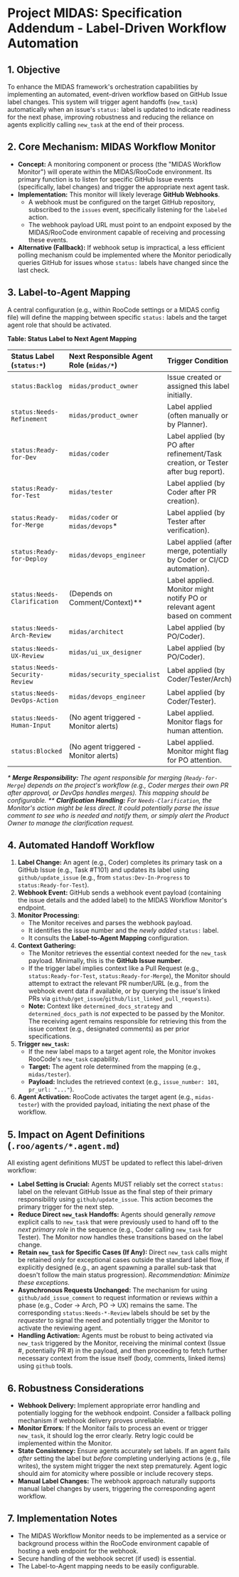 
# Project MIDAS: Specification Addendum - Label-Driven Workflow Automation

## 1. Objective

To enhance the MIDAS framework's orchestration capabilities by implementing an automated, event-driven workflow based on GitHub Issue label changes. This system will trigger agent handoffs (`new_task`) automatically when an issue's `status:` label is updated to indicate readiness for the next phase, improving robustness and reducing the reliance on agents explicitly calling `new_task` at the end of their process.

## 2. Core Mechanism: MIDAS Workflow Monitor

*   **Concept:** A monitoring component or process (the "MIDAS Workflow Monitor") will operate within the MIDAS/RooCode environment. Its primary function is to listen for specific GitHub Issue events (specifically, label changes) and trigger the appropriate next agent task.
*   **Implementation:** This monitor will likely leverage **GitHub Webhooks**.
    *   A webhook must be configured on the target GitHub repository, subscribed to the `issues` event, specifically listening for the `labeled` action.
    *   The webhook payload URL must point to an endpoint exposed by the MIDAS/RooCode environment capable of receiving and processing these events.
*   **Alternative (Fallback):** If webhook setup is impractical, a less efficient polling mechanism could be implemented where the Monitor periodically queries GitHub for issues whose `status:` labels have changed since the last check.

## 3. Label-to-Agent Mapping

A central configuration (e.g., within RooCode settings or a MIDAS config file) will define the mapping between specific `status:` labels and the target agent role that should be activated.

**Table: Status Label to Next Agent Mapping**

| Status Label (`status:*`)     | Next Responsible Agent Role (`midas/*`) | Trigger Condition                               |
| :---------------------------- | :-------------------------------------- | :---------------------------------------------- |
| `status:Backlog`              | `midas/product_owner`                   | Issue created or assigned this label initially. |
| `status:Needs-Refinement`     | `midas/product_owner`                   | Label applied (often manually or by Planner).   |
| `status:Ready-for-Dev`        | `midas/coder`                           | Label applied (by PO after refinement/Task creation, or Tester after bug report). |
| `status:Ready-for-Test`       | `midas/tester`                          | Label applied (by Coder after PR creation).     |
| `status:Ready-for-Merge`      | `midas/coder` or `midas/devops`\*       | Label applied (by Tester after verification).   |
| `status:Ready-for-Deploy`     | `midas/devops_engineer`                 | Label applied (after merge, potentially by Coder or CI/CD automation). |
| `status:Needs-Clarification`  | (Depends on Comment/Context)\*\*        | Label applied. Monitor might notify PO or relevant agent based on comment. |
| `status:Needs-Arch-Review`    | `midas/architect`                       | Label applied (by PO/Coder).                    |
| `status:Needs-UX-Review`      | `midas/ui_ux_designer`                  | Label applied (by PO/Coder).                    |
| `status:Needs-Security-Review`| `midas/security_specialist`             | Label applied (by Coder/Tester/Arch).           |
| `status:Needs-DevOps-Action`  | `midas/devops_engineer`                 | Label applied (by Coder/Tester).                |
| `status:Needs-Human-Input`    | (No agent triggered - Monitor alerts)   | Label applied. Monitor flags for human attention. |
| `status:Blocked`              | (No agent triggered - Monitor alerts)   | Label applied. Monitor might flag for PO attention. |

*\* **Merge Responsibility:** The agent responsible for merging (`Ready-for-Merge`) depends on the project's workflow (e.g., Coder merges their own PR after approval, or DevOps handles merges). This mapping should be configurable.*
*\*\* **Clarification Handling:** For `Needs-Clarification`, the Monitor's action might be less direct. It could potentially parse the issue comment to see *who* is needed and notify them, or simply alert the Product Owner to manage the clarification request.*

## 4. Automated Handoff Workflow

1.  **Label Change:** An agent (e.g., Coder) completes its primary task on a GitHub Issue (e.g., Task #T101) and updates its label using `github/update_issue` (e.g., from `status:Dev-In-Progress` to `status:Ready-for-Test`).
2.  **Webhook Event:** GitHub sends a webhook event payload (containing the issue details and the added label) to the MIDAS Workflow Monitor's endpoint.
3.  **Monitor Processing:**
    *   The Monitor receives and parses the webhook payload.
    *   It identifies the issue number and the *newly added* `status:` label.
    *   It consults the **Label-to-Agent Mapping** configuration.
4.  **Context Gathering:**
    *   The Monitor retrieves the essential context needed for the `new_task` payload. Minimally, this is the **GitHub Issue number**.
    *   If the trigger label implies context like a Pull Request (e.g., `status:Ready-for-Test`, `status:Ready-for-Merge`), the Monitor should attempt to extract the relevant PR number/URL (e.g., from the webhook event data if available, or by querying the issue's linked PRs via `github/get_issue`/`github/list_linked_pull_requests`).
    *   **Note:** Context like `determined_docs_strategy` and `determined_docs_path` is *not* expected to be passed by the Monitor. The receiving agent remains responsible for retrieving this from the issue context (e.g., designated comments) as per prior specifications.
5.  **Trigger `new_task`:**
    *   If the new label maps to a target agent role, the Monitor invokes RooCode's `new_task` capability.
    *   **Target:** The agent role determined from the mapping (e.g., `midas/tester`).
    *   **Payload:** Includes the retrieved context (e.g., `issue_number: 101`, `pr_url: "..."`).
6.  **Agent Activation:** RooCode activates the target agent (e.g., `midas-tester`) with the provided payload, initiating the next phase of the workflow.

## 5. Impact on Agent Definitions (`.roo/agents/*.agent.md`)

All existing agent definitions MUST be updated to reflect this label-driven workflow:

*   **Label Setting is Crucial:** Agents MUST reliably set the correct `status:` label on the relevant GitHub Issue as the final step of their primary responsibility using `github/update_issue`. This action becomes the primary trigger for the next step.
*   **Reduce Direct `new_task` Handoffs:** Agents should generally *remove* explicit calls to `new_task` that were previously used to hand off to the *next primary role* in the sequence (e.g., Coder calling `new_task` for Tester). The Monitor now handles these transitions based on the label change.
*   **Retain `new_task` for Specific Cases (If Any):** Direct `new_task` calls might be retained *only* for exceptional cases outside the standard label flow, if explicitly designed (e.g., an agent spawning a parallel sub-task that doesn't follow the main status progression). *Recommendation: Minimize these exceptions.*
*   **Asynchronous Requests Unchanged:** The mechanism for using `github/add_issue_comment` to request information or reviews *within* a phase (e.g., Coder -> Arch, PO -> UX) remains the same. The corresponding `status:Needs-*-Review` labels should be set by the *requester* to signal the need and potentially trigger the Monitor to activate the reviewing agent.
*   **Handling Activation:** Agents must be robust to being activated via `new_task` triggered by the Monitor, receiving the minimal context (Issue #, potentially PR #) in the payload, and then proceeding to fetch further necessary context from the issue itself (body, comments, linked items) using `github` tools.

## 6. Robustness Considerations

*   **Webhook Delivery:** Implement appropriate error handling and potentially logging for the webhook endpoint. Consider a fallback polling mechanism if webhook delivery proves unreliable.
*   **Monitor Errors:** If the Monitor fails to process an event or trigger `new_task`, it should log the error clearly. Retry logic could be implemented within the Monitor.
*   **State Consistency:** Ensure agents accurately set labels. If an agent fails *after* setting the label but *before* completing underlying actions (e.g., file writes), the system might trigger the next step prematurely. Agent logic should aim for atomicity where possible or include recovery steps.
*   **Manual Label Changes:** The webhook approach naturally supports manual label changes by users, triggering the corresponding agent workflow.

## 7. Implementation Notes

*   The MIDAS Workflow Monitor needs to be implemented as a service or background process within the RooCode environment capable of hosting a web endpoint for the webhook.
*   Secure handling of the webhook secret (if used) is essential.
*   The Label-to-Agent mapping needs to be easily configurable.
